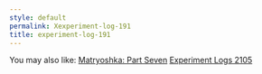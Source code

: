 ```yaml
---
style: default
permalink: Xexperiment-log-191
title: experiment-log-191
---
```

You may also like:
[Matryoshka: Part Seven](http://scp-wiki.net/matryoshka-seven)
[Experiment Logs 2105](http://scp-wiki.net/experiment-logs-2105)